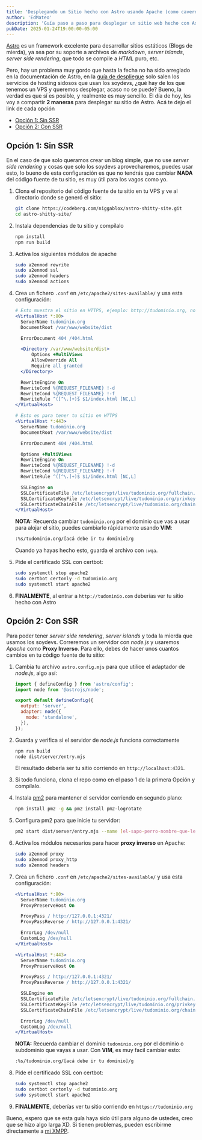 ```yaml
---
title: 'Desplegando un Sitio hecho con Astro usando Apache (como cavernícolas)'
author: 'EdMateo'
description: 'Guía paso a paso para desplegar un sitio web hecho con Astro en tu propio VPS usando Apache, con y sin SSR. Sin usar vercel, docker u otro shitware'
pubDate: 2025-01-24T19:00:00-05:00
---
```


[Astro](https://astro.build) es un framework excelente para desarrollar sitios estáticos (Blogs de mierda), ya sea por su soporte a archivos de *markdown*, *server islands*, *server side rendering*, que todo se compile a *HTML* puro, etc.

Pero, hay un problema muy gordo que hasta la fecha no ha sido arreglado en la documentación de Astro, en la [guía de despliegue](https://docs.astro.build/es/guides/deploy/) solo salen los servicios de hosting sidosos que usan los soydevs, ¿qué hay de los que tenemos un VPS y queremos desplegar, acaso no se puede? Bueno, la verdad es que sí es posible, y realmente es muy sencillo. El día de hoy, les voy a compartir **2 maneras** para desplegar su sitio de Astro. Acá te dejo el link de cada opción

- [Opción 1: Sin SSR](#opcion-1)
- [Opción 2: Con SSR](#opcion-2)

<h2 id="opcion-1">Opción 1: Sin SSR</h2>

En el caso de que solo queramos crear un blog simple, que no use *server side rendering* y cosas que solo los soydevs aprovecharemos, puedes usar esto, lo bueno de esta configuración es que no tendrás que cambiar **NADA** del código fuente de tu sitio, es muy útil para los vagos como yo.

1. Clona el repositorio del código fuente de tu sitio en tu VPS y ve al directorio donde se generó el sitio:

    ~~~bash
    git clone https://codeberg.com/niggablox/astro-shitty-site.git
    cd astro-shitty-site/
    ~~~

2. Instala dependencias de tu sitio y compílalo
    
    ~~~bash
    npm install
    npm run build
    ~~~

3. Activa los siguientes módulos de apache

    ~~~bash
    sudo a2enmod rewrite
    sudo a2enmod ssl
    sudo a2enmod headers
    sudo a2enmod actions
    ~~~
   
4. Crea un fichero `.conf` en `/etc/apache2/sites-available/` y usa esta configuración:

    ~~~apache title="website.conf"
    # Esto muestra el sitio en HTTPS, ejemplo: http://tudominio.org, no redirecciona
    <VirtualHost *:80>
      ServerName tudominio.org
      DocumentRoot /var/www/website/dist

      ErrorDocument 404 /404.html

      <Directory /var/www/website/dist>
          Options +MultiViews
          AllowOverride All
          Require all granted
      </Directory>

      RewriteEngine On
      RewriteCond %{REQUEST_FILENAME} !-d
      RewriteCond %{REQUEST_FILENAME} !-f
      RewriteRule ^([^\.]+)$ $1/index.html [NC,L]
    </VirtualHost>

    # Esto es para tener tu sitio en HTTPS
    <VirtualHost *:443>
      ServerName tudominio.org
      DocumentRoot /var/www/website/dist

      ErrorDocument 404 /404.html

      Options +MultiViews
      RewriteEngine On
      RewriteCond %{REQUEST_FILENAME} !-d
      RewriteCond %{REQUEST_FILENAME} !-f
      RewriteRule ^([^\.]+)$ $1/index.html [NC,L]

      SSLEngine on
      SSLCertificateFile /etc/letsencrypt/live/tudominio.org/fullchain.pem
      SSLCertificateKeyFile /etc/letsencrypt/live/tudominio.org/privkey.pem
      SSLCertificateChainFile /etc/letsencrypt/live/tudominio.org/chain.pem
    </VirtualHost>
    ~~~

   **NOTA:** Recuerda cambiar `tudominio.org` por el dominio que vas a usar para alojar el sitio, puedes cambiarlo rápidamente usando **VIM**:

     ~~~diff
     :%s/tudominio.org/[acá debe ir tu dominio]/g
     ~~~

   Cuando ya hayas hecho esto, guarda el archivo con `:wqa`.

5. Pide el certificado SSL con certbot:

    ~~~bash
    sudo systemctl stop apache2
    sudo certbot certonly -d tudominio.org
    sudo systemctl start apache2
    ~~~

6. **FINALMENTE**, al entrar a `http://tudominio.com` deberías ver tu sitio hecho con Astro

<h2 id="opcion-2">Opción 2: Con SSR</h2>

Para poder tener *server side rendering*, *server islands* y toda la mierda que usamos los soydevs. Correremos un servidor con *node.js* y usaremos *Apache* como **Proxy Inverso**. Para ello, debes de hacer unos cuantos cambios en tu código fuente de tu sitio:

1. Cambia tu archivo `astro.config.mjs` para que utilice el adaptador de *node.js*, algo así:

    ~~~javascript title="astro.config.mjs" ins={2, 5-8}
    import { defineConfig } from 'astro/config';
    import node from '@astrojs/node';

    export default defineConfig({
      output: 'server',
      adapter: node({
        mode: 'standalone',
      }),
    });
    ~~~

2. Guarda y verifica si el servidor de *node.js* funciona correctamente

    ~~~bash
    npm run build
    node dist/server/entry.mjs
    ~~~

    El resultado debería ser tu sitio corriendo en `http://localhost:4321`.

3. Si todo funciona, clona el repo como en el paso 1 de la primera Opción y compílalo. 

4. Instala [pm2](https://pm2.keymetrics.io/) para mantener el servidor corriendo en segundo plano:

    ~~~bash
    npm install pm2 -g && pm2 install pm2-logrotate
    ~~~

5. Configura pm2 para que inicie tu servidor:

    ~~~bash
    pm2 start dist/server/entry.mjs --name [el-sapo-perro-nombre-que-le-de-la-hpta-gana-OwO]
    ~~~

6. Activa los módulos necesarios para hacer **proxy inverso** en Apache:
    ~~~bash
    sudo a2enmod proxy
    sudo a2enmod proxy_http
    sudo a2enmod headers
    ~~~

7. Crea un fichero `.conf` en `/etc/apache2/sites-available/` y usa esta configuración:

    ~~~apache title="website.conf"
    <VirtualHost *:80>
      ServerName tudominio.org
      ProxyPreserveHost On

      ProxyPass / http://127.0.0.1:4321/
      ProxyPassReverse / http://127.0.0.1:4321/

      ErrorLog /dev/null
      CustomLog /dev/null
    </VirtualHost>

    <VirtualHost *:443>
      ServerName tudominio.org
      ProxyPreserveHost On

      ProxyPass / http://127.0.0.1:4321/
      ProxyPassReverse / http://127.0.0.1:4321/

      SSLEngine on
      SSLCertificateFile /etc/letsencrypt/live/tudominio.org/fullchain.pem
      SSLCertificateKeyFile /etc/letsencrypt/live/tudominio.org/privkey.pem
      SSLCertificateChainFile /etc/letsencrypt/live/tudominio.org/chain.pem

      ErrorLog /dev/null
      CustomLog /dev/null
    </VirtualHost>
    ~~~

    **NOTA:** Recuerda cambiar el dominio `tudominio.org` por el dominio o subdominio que vayas a usar. Con **VIM**, es muy facil cambiar esto:

    ~~~diff
    :%s/tudominio.org/[acá debe ir tu dominio]/g
    ~~~

8. Pide el certificado SSL con certbot:

    ~~~bash
    sudo systemctl stop apache2
    sudo certbot certonly -d tudominio.org
    sudo systemctl start apache2
    ~~~

9. **FINALMENTE**, deberías ver tu sitio corriendo en `https://tudominio.org`

Bueno, espero que se esta guía haya sido útil para alguno de ustedes, creo que se hizo algo larga XD. Si tienen problemas, pueden escribirme directamente a [mi XMPP](xmpp:edmateo@edmateo.site).
